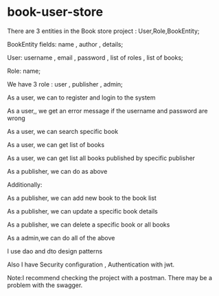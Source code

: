 # book-user-store
There are 3 entities in the Book store project : User,Role,BookEntity;

BookEntity fields: name , author , details;

User: username , email , password , list of roles , list of books;

Role: name;

We have 3 role : user , publisher , admin;

As a user, we can to register and login to the system 

As a user,, we get an error message if the username and password are wrong 

As a user, we can search specific book

As a user, we can get list of books

As a user, we can get list all books published by specific publisher

As a publisher, we can do as above

Additionally:

As a publisher, we can add new book to the book list

As a publisher, we can update a specific book details 

As a publisher, we can delete a specific book or all books 

As a admin,we can do all of the above


I use dao and dto design patterns

Also I have Security configuration , Authentication with jwt.


Note:I recommend checking the project with a postman. There may be a problem with the swagger.

